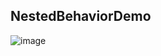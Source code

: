## NestedBehaviorDemo


![image](https://github.com/liuyak/NestedBehaviorDemo/blob/master/effect_picture.gif)

